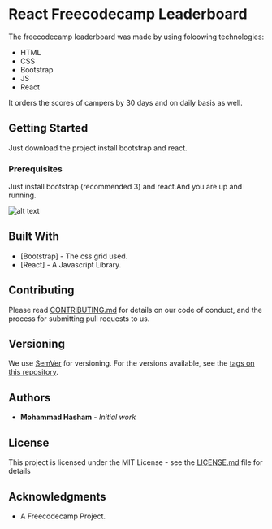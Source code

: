 # React Freecodecamp Leaderboard

The freecodecamp leaderboard was made by using foloowing technologies:

* HTML
* CSS
* Bootstrap
* JS
* React

It orders the scores of campers by 30 days and on daily basis as well.

## Getting Started

Just download the project install bootstrap and react.

### Prerequisites

Just install bootstrap (recommended 3) and react.And you are up and running.

![alt text](http://i.imgur.com/tNzN4Eh.png[/img)



## Built With

* [Bootstrap] - The css grid used.
* [React] - A Javascript Library.


## Contributing

Please read [CONTRIBUTING.md](https://gist.github.com/PurpleBooth/b24679402957c63ec426) for details on our code of conduct, and the process for submitting pull requests to us.

## Versioning

We use [SemVer](http://semver.org/) for versioning. For the versions available, see the [tags on this repository](https://github.com/your/project/tags). 

## Authors

* **Mohammad Hasham** - *Initial work*



## License

This project is licensed under the MIT License - see the [LICENSE.md](LICENSE.md) file for details

## Acknowledgments

* A Freecodecamp Project.

